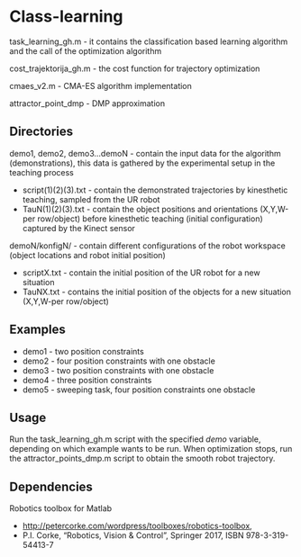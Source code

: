 
# Class-learning

task_learning_gh.m - it contains the classification based learning algorithm and the call of the optimization algorithm

cost_trajektorija_gh.m - the cost function for trajectory optimization

cmaes_v2.m - CMA-ES algorithm implementation

attractor_point_dmp - DMP approximation 


## Directories

demo1, demo2, demo3...demoN - contain the input data for the algorithm (demonstrations), this data is gathered by the experimental setup in the teaching process

- script(1)(2)(3).txt - contain the demonstrated trajectories by kinesthetic
                        teaching, sampled from the UR robot
- TauN(1)(2)(3).txt - contain the object positions and orientations (X,Y,W-per row/object) before
                      kinesthetic teaching (initial configuration) captured by the Kinect sensor
        
 demoN/konfigN/ - contain different configurations of the robot workspace (object locations and robot initial position)
- scriptX.txt - contain the initial position of the UR robot for a new
                situation
- TauNX.txt - contains the initial position of the objects for a new
              situation (X,Y,W-per row/object)

## Examples

- demo1 - two position constraints
- demo2 - four position constraints with one obstacle
- demo3 - two position constraints with one obstacle
- demo4 - three position constraints
- demo5 - sweeping task, four position constraints one obstacle

## Usage

Run the task_learning_gh.m script with the specified *demo* variable, depending on which example wants to be run.
When optimization stops, run the attractor_points_dmp.m script to obtain the smooth robot trajectory. 


## Dependencies

Robotics toolbox for Matlab
- http://petercorke.com/wordpress/toolboxes/robotics-toolbox,
- P.I. Corke, “Robotics, Vision & Control”, Springer 2017, ISBN 978-3-319-54413-7

